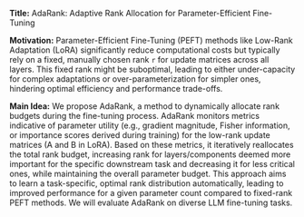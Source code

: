 **Title:** AdaRank: Adaptive Rank Allocation for Parameter-Efficient Fine-Tuning

**Motivation:** Parameter-Efficient Fine-Tuning (PEFT) methods like Low-Rank Adaptation (LoRA) significantly reduce computational costs but typically rely on a fixed, manually chosen rank `r` for update matrices across all layers. This fixed rank might be suboptimal, leading to either under-capacity for complex adaptations or over-parameterization for simpler ones, hindering optimal efficiency and performance trade-offs.

**Main Idea:** We propose AdaRank, a method to dynamically allocate rank budgets during the fine-tuning process. AdaRank monitors metrics indicative of parameter utility (e.g., gradient magnitude, Fisher information, or importance scores derived during training) for the low-rank update matrices (A and B in LoRA). Based on these metrics, it iteratively reallocates the total rank budget, increasing rank for layers/components deemed more important for the specific downstream task and decreasing it for less critical ones, while maintaining the overall parameter budget. This approach aims to learn a task-specific, optimal rank distribution automatically, leading to improved performance for a given parameter count compared to fixed-rank PEFT methods. We will evaluate AdaRank on diverse LLM fine-tuning tasks.